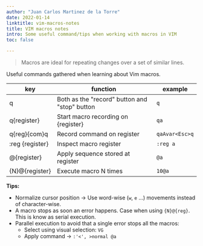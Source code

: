 ```yaml
---
author: "Juan Carlos Martinez de la Torre"
date: 2022-01-14
linktitle: vim-macros-notes 
title: VIM macros notes 
intro: Some useful command/tips when working with macros in VIM 
toc: false

---
```


> Macros are ideal for repeating changes over a set of similar lines.

Useful commands gathered when learning about Vim macros.


| key | function   | example |
|---|---|---|
|q   | Both as the "record" button and "stop" button   | `q`  |
|q{register}   | Start macro recording on {register} | `qa`   |
|q{reg}{com}q| Record command on register | `qaAvar<Esc>q` | 
|:reg {register} | Inspect macro register | `:reg a` |
|@{register} | Apply sequence stored at register| `@a` |
|{N}@{register} | Execute macro N times | `10@a` |


**Tips:** 
  - Normalize cursor position -> Use word-wise (`w`, `e` ...) movements instead of character-wise.
  - A macro stops as soon an error happens. Case when using `{N}@{reg}`. This is know as serial execution.   
  - Parallel execution to avoid that a single error stops all the macros: 
    - Select using visual selection: `VG`
    - Apply command -> `:'<', >normal @a`
